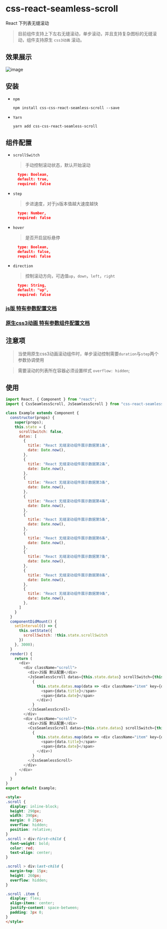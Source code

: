 # css-react-seamless-scroll

React 下列表无缝滚动

> 目前组件支持上下左右无缝滚动，单步滚动，并且支持复杂图标的无缝滚动，组件支持原生 `css3动画` 滚动。

## 效果展示

![image](docs/gif/示例%2000_00_00-00_00_30.gif)

## 安装

- `npm`

  ```shell
  npm install css-css-react-seamless-scroll --save
  ```

- `Yarn`

  ```shell
  yarn add css-css-react-seamless-scroll
  ```

## 组件配置

- `scrollSwitch`

  > 手动控制滚动状态，默认开始滚动

  ```json
    type: Boolean,
    default: true,
    required: false
  ```
- `step`

  > 步进速度，对于js版本值越大速度越快

  ```json
    type: Number,
    required: false
  ```

- `hover`

  > 是否开启鼠标悬停

  ```json
    type: Boolean,
    default: false,
    required: false
  ```

- `direction`

  > 控制滚动方向，可选值`up`，`down`，`left`，`right`

  ```json
    type: String,
    default: "up",
    required: false
  ```

### [js版 特有参数配置文档](docs/jsSeamlessScroll.md)

### [原生css3动画 特有参数组件配置文档](docs/cssSeamlessScroll.md)

## 注意项

> 当使用原生css3动画滚动组件时，单步滚动控制需要`duration`与`step`两个参数协调使用

> 需要滚动的列表所在容器必须设置样式 `overflow: hidden`;

## 使用

```js
import React, { Component } from "react";
import { CssSeamlessScroll, JsSeamlessScroll } from "css-react-seamless-scroll";

class Example extends Component {
  constructor(props) {
    super(props);
    this.state = {
      scrollSwitch: false,
      datas: [
        {
          title: "React 无缝滚动组件展示数据第1条",
          date: Date.now(),
        },
        {
          title: "React 无缝滚动组件展示数据第2条",
          date: Date.now(),
        },
        {
          title: "React 无缝滚动组件展示数据第3条",
          date: Date.now(),
        },
        {
          title: "React 无缝滚动组件展示数据第4条",
          date: Date.now(),
        },
        {
          title: "React 无缝滚动组件展示数据第5条",
          date: Date.now(),
        },
        {
          title: "React 无缝滚动组件展示数据第6条",
          date: Date.now(),
        },
        {
          title: "React 无缝滚动组件展示数据第7条",
          date: Date.now(),
        },
        {
          title: "React 无缝滚动组件展示数据第8条",
          date: Date.now(),
        },
        {
          title: "React 无缝滚动组件展示数据第9条",
          date: Date.now(),
        },
      ]
    }
  }
  componentDidMount() {
    setInterval(() => {
      this.setState({
        scrollSwitch: !this.state.scrollSwitch
      })
    }, 3000);
  }
  render() {
    return (
      <div>
        <div className="scroll">
          <div>JS版 默认配置</div>
          <JsSeamlessScroll datas={this.state.datas} scrollSwitch={this.state.scrollSwitch}>
            {
              this.state.datas.map(data => <div className="item" key={data.title}>
                <span>{data.title}</span>
                <span>{data.date}</span>
              </div>)
            }
          </JsSeamlessScroll>
        </div>
        <div className="scroll">
          <div>JS版 默认配置</div>
          <CssSeamlessScroll datas={this.state.datas} scrollSwitch={this.state.scrollSwitch}>
            {
              this.state.datas.map(data => <div className="item" key={data.title}>
                <span>{data.title}</span>
                <span>{data.date}</span>
              </div>)
            }
          </CssSeamlessScroll>
        </div>
      </div>
    )
  }
}
export default Example;
```

```html
<style>
.scroll {
  display: inline-block;
  height: 290px;
  width: 390px;
  margin: 0 25px;
  overflow: hidden;
  position: relative;
}
.scroll > div:first-child {
  font-weight: bold;
  color: red;
  text-align: center;
}

.scroll > div:last-child {
  margin-top: 15px;
  height: 260px;
  overflow: hidden;
}

.scroll .item {
  display: flex;
  align-items: center;
  justify-content: space-between;
  padding: 3px 0;
}
</style>
```
